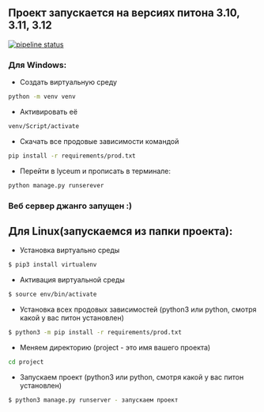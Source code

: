 ## Проект запускается на версиях питона 3.10, 3.11, 3.12
[![pipeline status](https://gitlab.crja72.ru/django/2024/spring/course/students/199562-sav1ngeorgiy-course-1112/badges/main/pipeline.svg)](https://gitlab.crja72.ru/django/2024/spring/course/students/199562-sav1ngeorgiy-course-1112/-/commits/main)

### Для Windows:
* Создать виртуальную среду
```bash
python -m venv venv
```
* Активировать её
```bash
venv/Script/activate
```
* Скачать все продовые зависимости командой
```bash
pip install -r requirements/prod.txt
```
* Перейти в lyceum и прописать в терминале:
```bash
python manage.py runserever
```

### Веб сервер джанго запущен :)

## Для Linux(запускаемся из папки проекта):
* Установка виртуально среды
```bash
$ pip3 install virtualenv
```
* Активация виртуальной среды
```bash
$ source env/bin/activate
```
* Установка всех продовых зависимостей
(python3 или python, смотря какой у вас питон установлен)
```bash
$ python3 -m pip install -r requirements/prod.txt
```
* Меняем директорию
(project - это имя вашего проекта)
```bash
cd project
```
* Запускаем проект
(python3 или python, смотря какой у вас питон установлен)
```bash
$ python3 manage.py runserver - запускаем проект
```
